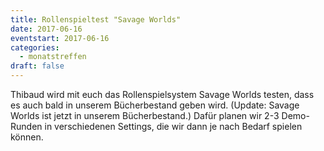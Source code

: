 ```yaml
---
title: Rollenspieltest "Savage Worlds"
date: 2017-06-16
eventstart: 2017-06-16
categories:
  - monatstreffen
draft: false
---
```

Thibaud wird mit euch das Rollenspielsystem Savage Worlds testen, dass es auch bald in unserem Bücherbestand geben wird.
(Update: Savage Worlds ist jetzt in unserem Bücherbestand.)
Dafür planen wir 2-3 Demo-Runden in verschiedenen Settings, die wir dann je nach Bedarf spielen können.


